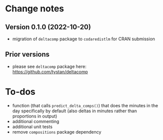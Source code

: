 
# Change notes


## Version 0.1.0 (2022-10-20)

* migration of `deltacomp` package to `codaredistlm` for CRAN submission


## Prior versions

* please see `deltacomp` package here: https://github.com/tystan/deltacomp


# To-dos

* function (that calls `predict_delta_comps()`) that does the minutes in the day specifically by default (also deltas in minutes rather than proportions in output)
* additional commenting
* additional unit tests
* remove `compositions` package dependency

